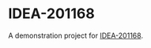 IDEA-201168
===========

A demonstration project for [IDEA-201168](https://youtrack.jetbrains.com/issue/IDEA-201168).
